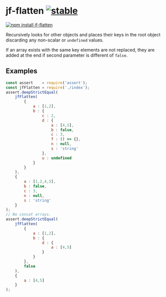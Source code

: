 # jf-flatten [![stable](http://badges.github.io/stability-badges/dist/stable.svg)](http://github.com/badges/stability-badges)

[![npm install jf-flatten](https://nodei.co/npm/jf-flatten.png?compact=true)](https://npmjs.org/package/jf-flatten/)

Recursively looks for other objects and places their keys in the root object 
discarding any non-scalar or `undefined` values.

If an array exists with the same key elements are not replaced,
they are added at the end if second parameter is different of `false`.

## Examples

```js
const assert    = require('assert');
const jfFlatten = require('./index');
assert.deepStrictEqual(
    jfFlatten(
        {
            a : [1,2],
            b : {
                c : 2,
                d : {
                    a : [4,5],
                    b : false,
                    c : 3,
                    f : () => {},
                    n : null,
                    s : 'string'
                },
                u : undefined
            }
        }
    ),
    {
        a : [1,2,4,5],
        b : false,
        c : 3,
        n : null,
        s : 'string'
    }
);
// No concat arrays.
assert.deepStrictEqual(
    jfFlatten(
        {
            a : [1,2],
            b : {
                d : {
                    a : [4,5]
                }
            }
        },
        false
    ),
    {
        a : [4,5]
    }
);
```
